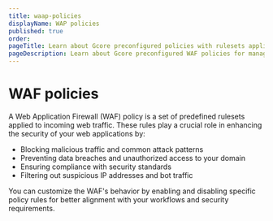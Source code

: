 ```yaml
---
title: waap-policies
displayName: WAP policies
published: true
order:
pageTitle: Learn about Gcore preconfigured policies with rulesets applied to incoming traffic | Gcore
pageDescription: Learn about Gcore preconfigured WAF policies for managing incoming traffic.
---
```

# WAF policies

A Web Application Firewall (WAF) policy is a set of predefined rulesets applied to incoming web traffic. These rules play a crucial role in enhancing the security of your web applications by: 

- Blocking malicious traffic and common attack patterns
- Preventing data breaches and unauthorized access to your domain
- Ensuring compliance with security standards
- Filtering out suspicious IP addresses and bot traffic

You can customize the WAF's behavior by enabling and disabling specific policy rules for better alignment with your workflows and security requirements.
